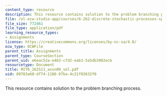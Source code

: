 ```yaml
---
content_type: resource
description: This resource contains solution to the problem branching process.
file: /ol-ocw-studio-app/courses/6-262-discrete-stochastic-processes-spring-2011/89783a68df74118697ba4c21f03632f0_MIT6_262S11_assn09_sol.pdf
file_size: 772461
file_type: application/pdf
learning_resource_types:
- Assignments
license: https://creativecommons.org/licenses/by-nc-sa/4.0/
ocw_type: OCWFile
parent_title: Assignments
parent_type: CourseSection
parent_uid: e6eac52a-e463-cfd2-eab3-5a5db3902ecb
resourcetype: Document
title: MIT6_262S11_assn09_sol.pdf
uid: 89783a68-df74-1186-97ba-4c21f03632f0
---
```

This resource contains solution to the problem branching process.